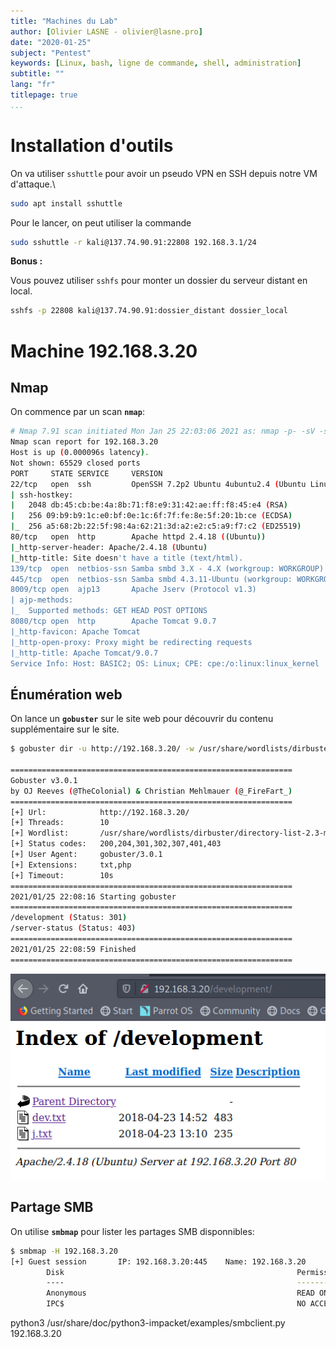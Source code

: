 ```yaml
---
title: "Machines du Lab"
author: [Olivier LASNE - olivier@lasne.pro]
date: "2020-01-25"
subject: "Pentest"
keywords: [Linux, bash, ligne de commande, shell, administration]
subtitle: ""
lang: "fr"
titlepage: true
...
```


# Installation d'outils

On va utiliser `sshuttle` pour avoir un pseudo VPN en SSH depuis notre VM d'attaque.\
```bash
sudo apt install sshuttle
```

Pour le lancer, on peut utiliser la commande 
```bash
sudo sshuttle -r kali@137.74.90.91:22808 192.168.3.1/24
```

__Bonus :__

Vous pouvez utiliser `sshfs` pour monter un dossier du serveur distant en local.
```bash
sshfs -p 22808 kali@137.74.90.91:dossier_distant dossier_local
```

# Machine 192.168.3.20

## Nmap

On commence par un scan __`nmap`__:

```bash
# Nmap 7.91 scan initiated Mon Jan 25 22:03:06 2021 as: nmap -p- -sV -sC -oN 20/fullscan.nmap 192.168.3.20
Nmap scan report for 192.168.3.20
Host is up (0.000096s latency).
Not shown: 65529 closed ports
PORT     STATE SERVICE     VERSION
22/tcp   open  ssh         OpenSSH 7.2p2 Ubuntu 4ubuntu2.4 (Ubuntu Linux; protocol 2.0)
| ssh-hostkey: 
|   2048 db:45:cb:be:4a:8b:71:f8:e9:31:42:ae:ff:f8:45:e4 (RSA)
|   256 09:b9:b9:1c:e0:bf:0e:1c:6f:7f:fe:8e:5f:20:1b:ce (ECDSA)
|_  256 a5:68:2b:22:5f:98:4a:62:21:3d:a2:e2:c5:a9:f7:c2 (ED25519)
80/tcp   open  http        Apache httpd 2.4.18 ((Ubuntu))
|_http-server-header: Apache/2.4.18 (Ubuntu)
|_http-title: Site doesn't have a title (text/html).
139/tcp  open  netbios-ssn Samba smbd 3.X - 4.X (workgroup: WORKGROUP)
445/tcp  open  netbios-ssn Samba smbd 4.3.11-Ubuntu (workgroup: WORKGROUP)
8009/tcp open  ajp13       Apache Jserv (Protocol v1.3)
| ajp-methods: 
|_  Supported methods: GET HEAD POST OPTIONS
8080/tcp open  http        Apache Tomcat 9.0.7
|_http-favicon: Apache Tomcat
|_http-open-proxy: Proxy might be redirecting requests
|_http-title: Apache Tomcat/9.0.7
Service Info: Host: BASIC2; OS: Linux; CPE: cpe:/o:linux:linux_kernel
```

## Énumération web

On lance un __`gobuster`__ sur le site web pour découvrir du contenu supplémentaire sur le site.

```bash
$ gobuster dir -u http://192.168.3.20/ -w /usr/share/wordlists/dirbuster/directory-list-2.3-medium.txt -x txt,php -o gb_med.txt

===============================================================
Gobuster v3.0.1
by OJ Reeves (@TheColonial) & Christian Mehlmauer (@_FireFart_)
===============================================================
[+] Url:            http://192.168.3.20/
[+] Threads:        10
[+] Wordlist:       /usr/share/wordlists/dirbuster/directory-list-2.3-medium.txt
[+] Status codes:   200,204,301,302,307,401,403
[+] User Agent:     gobuster/3.0.1
[+] Extensions:     txt,php
[+] Timeout:        10s
===============================================================
2021/01/25 22:08:16 Starting gobuster
===============================================================
/development (Status: 301)
/server-status (Status: 403)
===============================================================
2021/01/25 22:08:59 Finished
===============================================================
```

![Dossier developement](./images/dev_folder.png)

## Partage SMB

On utilise __`smbmap`__ pour lister les partages SMB disponnibles: 
```bash
$ smbmap -H 192.168.3.20   
[+] Guest session       IP: 192.168.3.20:445    Name: 192.168.3.20                                      
        Disk                                                    Permissions     Comment
        ----                                                    -----------     -------
        Anonymous                                               READ ONLY
        IPC$                                                    NO ACCESS       IPC Service (Samba Server 4.3.11-Ubuntu)
```


python3 /usr/share/doc/python3-impacket/examples/smbclient.py 192.168.3.20